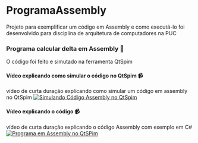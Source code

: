 # ProgramaAssembly
Projeto para exemplificar um código em Assembly e como executá-lo foi desenvolvido para disciplina de arquitetura de computadores na PUC

### Programa calcular delta em Assembly 📌
O código foi feito e simutado na ferramenta QtSpim

#### Vídeo explicando como simular o código no QtSpim 📹
vídeo de curta duração explicando como simular um código em assembly no QtSpim
[![Simulando Código Assembly no QtSpim](http://img.youtube.com/vi/s1BLG5P5SY4/0.jpg)](http://www.youtube.com/watch?v=s1BLG5P5SY4 "Simulando Código Assembly no QtSpim")

#### Vídeo explicando o código 📹
vídeo de curta duração explicando o código Assembly com exemplo em C#
[![Programa em Assembly no QtSPim](http://img.youtube.com/vi/T8ED3w2kiBg/0.jpg)](http://www.youtube.com/watch?v=T8ED3w2kiBg "Programa em Assembly no QtSPim")
